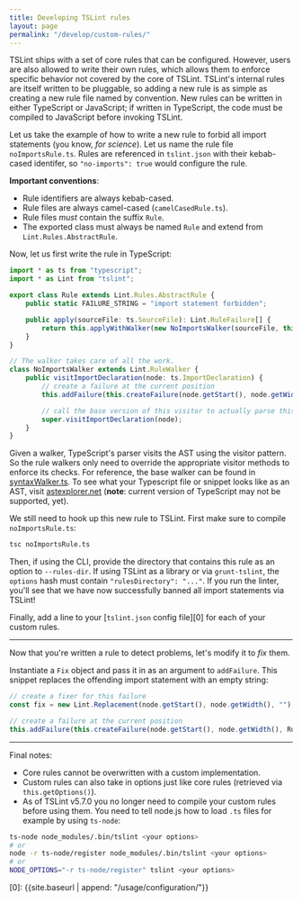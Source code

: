 ```yaml
---
title: Developing TSLint rules
layout: page
permalink: "/develop/custom-rules/"
---
```


TSLint ships with a set of core rules that can be configured. However, users are also allowed to write their own rules, which allows them to enforce specific behavior not covered by the core of TSLint. TSLint's internal rules are itself written to be pluggable, so adding a new rule is as simple as creating a new rule file named by convention. New rules can be written in either TypeScript or JavaScript; if written in TypeScript, the code must be compiled to JavaScript before invoking TSLint.

Let us take the example of how to write a new rule to forbid all import statements (you know, *for science*). Let us name the rule file `noImportsRule.ts`. Rules are referenced in `tslint.json` with their kebab-cased identifer, so `"no-imports": true` would configure the rule.

__Important conventions__:

- Rule identifiers are always kebab-cased.
- Rule files are always camel-cased (`camelCasedRule.ts`).
- Rule files *must* contain the suffix `Rule`.
- The exported class must always be named `Rule` and extend from `Lint.Rules.AbstractRule`.

Now, let us first write the rule in TypeScript:

```typescript
import * as ts from "typescript";
import * as Lint from "tslint";

export class Rule extends Lint.Rules.AbstractRule {
    public static FAILURE_STRING = "import statement forbidden";

    public apply(sourceFile: ts.SourceFile): Lint.RuleFailure[] {
        return this.applyWithWalker(new NoImportsWalker(sourceFile, this.getOptions()));
    }
}

// The walker takes care of all the work.
class NoImportsWalker extends Lint.RuleWalker {
    public visitImportDeclaration(node: ts.ImportDeclaration) {
        // create a failure at the current position
        this.addFailure(this.createFailure(node.getStart(), node.getWidth(), Rule.FAILURE_STRING));

        // call the base version of this visitor to actually parse this node
        super.visitImportDeclaration(node);
    }
}
```

Given a walker, TypeScript's parser visits the AST using the visitor pattern. So the rule walkers only need to override the appropriate visitor methods to enforce its checks. For reference, the base walker can be found in [syntaxWalker.ts](https://github.com/palantir/tslint/blob/master/src/language/walker/syntaxWalker.ts). To see what your Typescript file or snippet looks like as an AST, visit [astexplorer.net](http://astexplorer.net/) (__note__: current version of TypeScript may not be supported, yet).

We still need to hook up this new rule to TSLint. First make sure to compile `noImportsRule.ts`:

```sh
tsc noImportsRule.ts
```

Then, if using the CLI, provide the directory that contains this rule as an option to `--rules-dir`. If using TSLint as a library or via `grunt-tslint`, the `options` hash must contain `"rulesDirectory": "..."`. If you run the linter, you'll see that we have now successfully banned all import statements via TSLint!

Finally, add a line to your [`tslint.json` config file][0] for each of your custom rules.

---

Now that you're written a rule to detect problems, let's modify it to *fix* them.

Instantiate a `Fix` object and pass it in as an argument to `addFailure`. This snippet replaces the offending import statement with an empty string:

```typescript
// create a fixer for this failure
const fix = new Lint.Replacement(node.getStart(), node.getWidth(), "");

// create a failure at the current position
this.addFailure(this.createFailure(node.getStart(), node.getWidth(), Rule.FAILURE_STRING, fix));
```
---
Final notes:

- Core rules cannot be overwritten with a custom implementation.
- Custom rules can also take in options just like core rules (retrieved via `this.getOptions()`).
- As of TSLint v5.7.0 you no longer need to compile your custom rules before using them. You need to tell node.js how to load `.ts` files for example by using `ts-node`:

```sh
ts-node node_modules/.bin/tslint <your options>
# or
node -r ts-node/register node_modules/.bin/tslint <your options>
# or
NODE_OPTIONS="-r ts-node/register" tslint <your options>
```

[0]: {{site.baseurl | append: "/usage/configuration/"}}
